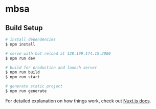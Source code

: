 # mbsa

## Build Setup

```bash
# install dependencies
$ npm install

# serve with hot reload at 128.199.174.15:3000
$ npm run dev

# build for production and launch server
$ npm run build
$ npm run start

# generate static project
$ npm run generate
```

For detailed explanation on how things work, check out [Nuxt.js docs](https://nuxtjs.org).
